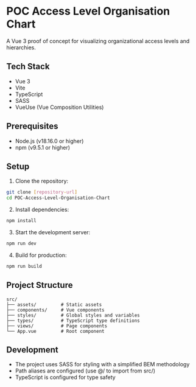 # POC Access Level Organisation Chart

A Vue 3 proof of concept for visualizing organizational access levels and hierarchies.

## Tech Stack

- Vue 3
- Vite
- TypeScript
- SASS
- VueUse (Vue Composition Utilities)

## Prerequisites

- Node.js (v18.16.0 or higher)
- npm (v9.5.1 or higher)

## Setup

1. Clone the repository:
```bash
git clone [repository-url]
cd POC-Access-Level-Organisation-Chart
```

2. Install dependencies:
```bash
npm install
```

3. Start the development server:
```bash
npm run dev
```

4. Build for production:
```bash
npm run build
```

## Project Structure

```
src/
├── assets/         # Static assets
├── components/     # Vue components
├── styles/         # Global styles and variables
├── types/          # TypeScript type definitions
├── views/          # Page components
└── App.vue         # Root component
```

## Development

- The project uses SASS for styling with a simplified BEM methodology
- Path aliases are configured (use @/ to import from src/)
- TypeScript is configured for type safety